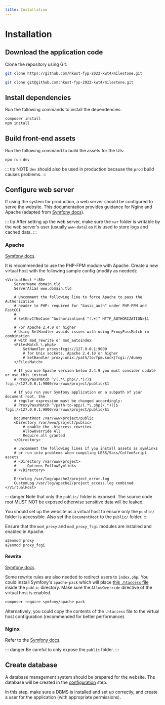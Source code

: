 ```yaml
---
title: Installation
---
```


# Installation

## Download the application code

Clone the repository using Git:

<CodeGroup>
<CodeGroupItem title="HTTPS">

```sh
git clone https://github.com/hkust-fyp-2022-kwt4/milestone.git
```

</CodeGroupItem>

<CodeGroupItem title="SSH">

```sh
git clone git@github.com:hkust-fyp-2022-kwt4/milestone.git
```

</CodeGroupItem>
</CodeGroup>

## Install dependencies

Run the following commands to install the dependencies:

```sh
composer install
npm install
```

## Build front-end assets

Run the following command to build the assets for the UIs:

```sh
npm run dev
```

::: tip NOTE
`dev` should also be used in production because the `prod` build causes problems.
:::

## Configure web server

If using the system for production, a web server should be configured to serve the website. This documentation provides guidance for Nginx and Apache (adapted from [Symfony docs](https://symfony.com/doc/current/setup/web_server_configuration.html)).

::: tip
After setting up the web server, make sure the `var` folder is writable by the web server's user (usually `www-data`) as it is used to store logs and cached data.
:::

### Apache

[Symfony docs](https://symfony.com/doc/current/setup/web_server_configuration.html#apache-with-php-fpm).

It is recommended to use the PHP-FPM module with Apache. Create a new virtual host with the following sample config (modify as needed):

```apache{26-31}
<VirtualHost *:80>
    ServerName domain.tld
    ServerAlias www.domain.tld

    # Uncomment the following line to force Apache to pass the Authorization
    # header to PHP: required for "basic_auth" under PHP-FPM and FastCGI
    #
    # SetEnvIfNoCase ^Authorization$ "(.+)" HTTP_AUTHORIZATION=$1

    # For Apache 2.4.9 or higher
    # Using SetHandler avoids issues with using ProxyPassMatch in combination
    # with mod_rewrite or mod_autoindex
    <FilesMatch \.php$>
        SetHandler proxy:fcgi://127.0.0.1:9000
        # for Unix sockets, Apache 2.4.10 or higher
        # SetHandler proxy:unix:/path/to/fpm.sock|fcgi://dummy
    </FilesMatch>

    # If you use Apache version below 2.4.9 you must consider update or use this instead
    # ProxyPassMatch ^/(.*\.php(/.*)?)$ fcgi://127.0.0.1:9000/var/www/project/public/$1

    # If you run your Symfony application on a subpath of your document root, the
    # regular expression must be changed accordingly:
    # ProxyPassMatch ^/path-to-app/(.*\.php(/.*)?)$ fcgi://127.0.0.1:9000/var/www/project/public/$1

    DocumentRoot /var/www/project/public
    <Directory /var/www/project/public>
        # enable the .htaccess rewrites
        AllowOverride All
        Require all granted
    </Directory>

    # uncomment the following lines if you install assets as symlinks
    # or run into problems when compiling LESS/Sass/CoffeeScript assets
    # <Directory /var/www/project>
    #     Options FollowSymlinks
    # </Directory>

    ErrorLog /var/log/apache2/project_error.log
    CustomLog /var/log/apache2/project_access.log combined
</VirtualHost>
```

::: danger
Note that only the `public/` folder is exposed. The source code root MUST NOT be exposed otherwise sensitive data will be leaked.

You should set up the website as a virtual host to ensure only the `public/` folder is accessible. Also set the `DocumentRoot` to the `public/` folder.
:::

Ensure that the `mod_proxy` and `mod_proxy_fcgi` modules are installed and enabled in Apache.

```sh
a2enmod proxy
a2enmod proxy_fcgi
```

#### Rewrite

[Symfony docs](https://symfony.com/doc/current/setup/web_server_configuration.html#adding-rewrite-rules-for-apache).

Some rewrite rules are also needed to redirect users to `index.php`. You could install Symfony's `apache-pack` which will place [this `.htaccess` file](https://github.com/symfony/recipes-contrib/blob/main/symfony/apache-pack/1.0/public/.htaccess) inside the `public` directory. Make sure the `AllowOverride` directive of the virtual host is enabled.

```sh
composer require symfony/apache-pack
```

Alternatively, you could copy the contents of the `.htaccess` file to the virtual host configuration (recommended for better performance).

### Nginx

Refer to the [Symfony docs](https://symfony.com/doc/current/setup/web_server_configuration.html#nginx).

::: danger
Be careful to only expose the `public` folder.
:::

## Create database

A database management system should be prepared for the website. The database will be created in the [configuration](./03-configuration.md) step.

In this step, make sure a DBMS is installed and set up correctly, and create a user for the application (with appropriate permissions).